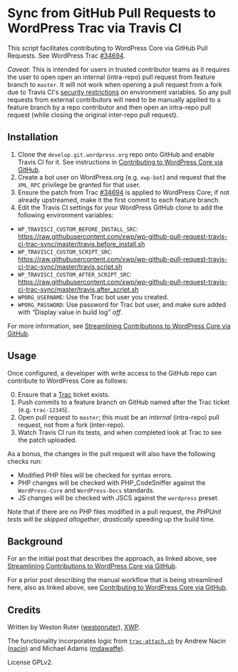 # Sync from GitHub Pull Requests to WordPress Trac via Travis CI

This script facilitates contributing to WordPress Core via GitHub Pull Requests. See WordPress Trac [#34694](https://core.trac.wordpress.org/ticket/34694).

_Caveat:_ This is intended for users in trusted contributor teams as it requires the user
to open open an internal (intra-repo) pull request from feature branch to `master`.
It will not work when opening a pull request from a fork due to Travis CI's [security restrictions](https://docs.travis-ci.com/user/pull-requests#Security-Restrictions-when-testing-Pull-Requests)
on environment variables. So any pull requests from external contributors will
need to be manually applied to a feature branch by a repo contributor and then
open an intra-repo pull request (while closing the original inter-repo pull request).

## Installation

1. Clone the `develop.git.wordpress.org` repo onto GitHub and enable Travis CI for it. See instructions in [Contributing to WordPress Core via GitHub](https://make.xwp.co/2015/10/29/contributing-to-wordpress-core-via-github/).
2. Create a bot user on WordPress.org (e.g. `xwp-bot`) and request that the `XML_RPC` privilege be granted for that user.
3. Ensure the patch from Trac [#34694](https://core.trac.wordpress.org/ticket/34694) is applied to WordPress Core; if not already upstreamed, make it the first commit to each feature branch.
4. Edit the Travis CI settings for your WordPress GitHub clone to add the following environment variables:
 * `WP_TRAVISCI_CUSTOM_BEFORE_INSTALL_SRC`: https://raw.githubusercontent.com/xwp/wp-github-pull-request-travis-ci-trac-sync/master/travis.before_install.sh
 * `WP_TRAVISCI_CUSTOM_SCRIPT_SRC`: https://raw.githubusercontent.com/xwp/wp-github-pull-request-travis-ci-trac-sync/master/travis.script.sh
 * `WP_TRAVISCI_CUSTOM_AFTER_SCRIPT_SRC`: https://raw.githubusercontent.com/xwp/wp-github-pull-request-travis-ci-trac-sync/master/travis.after_script.sh
 * `WPORG_USERNAME`: Use the Trac bot user you created.
 * `WPORG_PASSWORD`: Use password for Trac bot user, and make sure added with “Display value in build log” _off_.

For more information, see [Streamlining Contributions to WordPress Core via GitHub](https://make.xwp.co/2015/12/05/streamlining-contributions-to-wordpress-core-via-github/).

## Usage

Once configured, a developer with write access to the GitHub repo can contribute to WordPress Core as follows:

0. Ensure that a [Trac](https://core.trac.wordpress.org/) ticket exists.
1. Push commits to a feature branch on GitHub named after the Trac ticket (e.g. `trac-12345`).
2. Open pull request to `master`; this must be an _internal_ (intra-repo) pull request, not from a fork (inter-repo).
3. Watch Travis CI run its tests, and when completed look at Trac to see the patch uploaded.

As a bonus, the changes in the pull request will also have the following checks run:

* Modified PHP files will be checked for syntax errors.
* PHP changes will be checked with PHP_CodeSniffer against the `WordPress-Core` and `WordPress-Docs` standards.
* JS changes will be checked with JSCS against the `wordpress` preset.

Note that if there are no PHP files modified in a pull request, the *PHPUnit tests will be skipped altogether*, _drastically_ speeding up the build time.

## Background

For an the initial post that describes the approach, as linked above, see [Streamlining Contributions to WordPress Core via GitHub](https://make.xwp.co/2015/12/05/streamlining-contributions-to-wordpress-core-via-github/).

For a prior post describing the manual workflow that is being streamlined here, also as linked above, see [Contributing to WordPress Core via GitHub](https://make.xwp.co/2015/10/29/contributing-to-wordpress-core-via-github/).

## Credits

Written by Weston Ruter ([westonruter](https://profiles.wordpress.org/westonruter)), [XWP](https://xwp.co/).

The functionality incorporates logic from [`trac-attach.sh`](https://gist.github.com/nacin/4758127) by Andrew Nacin ([nacin](https://profiles.wordpress.org/nacin)) and Michael Adams ([mdawaffe](https://profiles.wordpress.org/mdawaffe/)).

License GPLv2.
